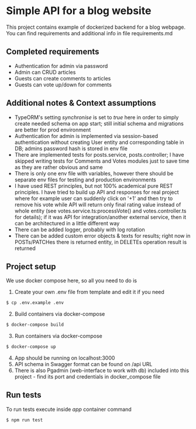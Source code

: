 # Simple API for a blog website

This project contains example of dockerized backend for a blog webpage. You can find requirements and additional info in file requirements.md

## Completed requirements
* Authentication for admin via password
* Admin can CRUD articles
* Guests can create comments to articles
* Guests can vote up/down for comments

## Additional notes & Context assumptions
* TypeORM's setting _synchronise_ is set to _true_ here in order to simply create needed schema on app start; still 
initial schema and migrations are better for prod environment
* Authentication for admin is implemented via session-based authentication without creating User entity and 
corresponding table in DB; admins password hash is stored in env file
* There are implemented tests for posts.service, posts.controller; I have skipped writing 
tests for Comments and Votes modules just to save time as they are rather obvious and same
* There is only one env file with variables, however there should be separate env files for 
testing and production environments
* I have used REST principles, but not 100% academical pure REST principles. I have tried to build up API and responses
for real project where for example user can suddenly click on '+1' and then try to remove his vote while 
API will return only final rating value instead of whole entity (see votes.service.ts:processVote() and votes.controller.ts for details); 
if it was API for integration/another external service, then it can be architectured in a little different way
* There can be added logger, probably with log rotation
* There can be added custom error objects & texts for results; right now in POSTs/PATCHes there is returned entity, in DELETEs 
operation result is returned

## Project setup
We use docker compose here, so all you need to do is
1. Create your own .env file from template and edit it if you need
```bash
$ cp .env.example .env
```
2. Build containers via docker-compose
```bash
$ docker-compose build
```
3. Run containers via docker-compose
```bash
$ docker-compose up
```
4. App should be running on localhost:3000
5. API schema in Swagger format can be found on /api URL
6. There is also Pgadmin (web-interface to work with db) included into this project - find its port and credentials in docker_compose file

## Run tests
To run tests execute inside _app_ container command
```bash
$ npm run test
```

